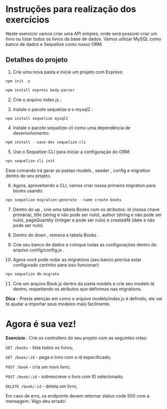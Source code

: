 # Instruções para realização dos exercícios

Neste exercício vamos criar uma API simples, onde será possível criar um livro ou listar todos os livros da base de dados. Vamos utilizar MySQL como banco de dados e Sequelize como nosso ORM.

## Detalhes do projeto

1. Crie uma nova pasta e inicie um projeto com Express:
```js
npm init -y

npm install express body-parser
```

2. Crie o arquivo index.js ;

3. Instale o pacote sequelize e o mysql2 :
```js
npm install sequelize mysql2
```

4. Instale o pacote sequelize-cli como uma dependência de desenvolvimento:
```js
npm install --save-dev sequelize-cli
```

5. Use o Sequelize-CLI para iniciar a configuração do ORM:
```js
npx sequelize-cli init
```
Esse comando irá gerar as pastas models , seeder , config e migration dentro do seu projeto.

6. Agora, aproveitando a CLI, vamos criar nossa primeira migration para books usando:
```js
npx sequelize migration:generate --name create-books
```

7. Dentro do up , crie uma tabela Books com os atributos: id (nossa chave primária), title (string e não pode ser nulo), author (string e não pode ser nulo), pageQuantity (integer e pode ser nulo) e createdAt (date e não pode ser nulo).

8. Dentro do down , remova a tabela Books .

9. Crie seu banco de dados e coloque todas as configurações dentro do arquivo config/config.js .

10. Agora você pode rodar as migrations (seu banco precisa estar configurado certinho para isso funcionar):
```js
npx sequelize db:migrate
```

11. Crie um arquivo Book.js dentro da pasta models e crie seu modelo lá dentro, respeitando os atributos que definimos nas migrations.

**Dica** - Preste atenção em como o arquivo models/index.js é definido, ele vai te ajudar a importar seus modelos mais facilmente.

# Agora é sua vez!

**Exercício** : Crie os controllers do seu projeto com as seguintes rotas:

`GET /books` - lista todos os livros;

`GET /book/:id` - pega o livro com o id especificado;

`POST /book` - cria um novo livro;

`POST /book/:id` - sobrescreve o livro com ID selecionado;

`DELETE /book/:id` - deleta um livro;

Em caso de erro, os endpoints devem retornar status code 500 com a mensagem: 'Algo deu errado'.